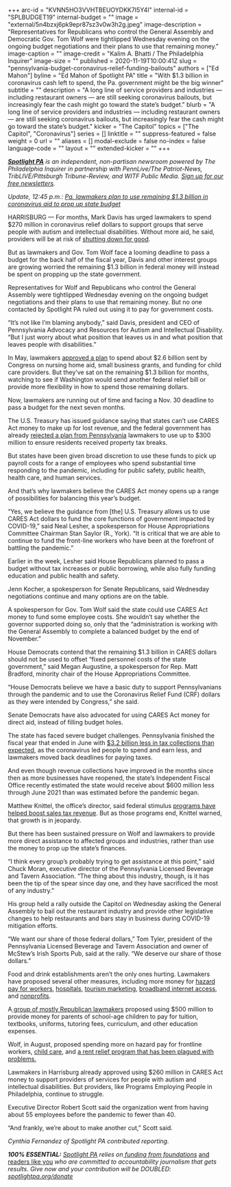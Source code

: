 +++
arc-id = "KVNN5HO3VVHTBEUOYDKK7I5Y4I"
internal-id = "SPLBUDGET19"
internal-budget = ""
image = "external/5n4bzxj6pk9epr87sz3v0w3h2g.jpeg"
image-description = "Representatives for Republicans who control the General Assembly and Democratic Gov. Tom Wolf were tightlipped Wednesday evening on the ongoing budget negotiations and their plans to use that remaining money."
image-caption = ""
image-credit = "Kalim A. Bhatti / The Philadelphia Inquirer"
image-size = ""
published = 2020-11-19T10:00:41Z
slug = "pennsylvania-budget-coronavirus-relief-funding-bailouts"
authors = ["Ed Mahon"]
byline = "Ed Mahon of Spotlight PA"
title = "With $1.3 billion in coronavirus cash left to spend, the Pa. government might be the big winner"
subtitle = ""
description = "A long line of service providers and industries — including restaurant owners — are still seeking coronavirus bailouts, but increasingly fear the cash might go toward the state’s budget."
blurb = "A long line of service providers and industries — including restaurant owners — are still seeking coronavirus bailouts, but increasingly fear the cash might go toward the state’s budget."
kicker = "The Capitol"
topics = ["The Capitol", "Coronavirus"]
series = []
linktitle = ""
suppress-featured = false
weight = 0
url = ""
aliases = []
modal-exclude = false
no-index = false
language-code = ""
layout = ""
extended-kicker = ""
+++

<a href="https://www.spotlightpa.org/"><i><b>Spotlight PA</b></i></a><i> is an independent, non-partisan newsroom powered by The Philadelphia Inquirer in partnership with PennLive/The Patriot-News, TribLIVE/Pittsburgh Tribune-Review, and WITF Public Media. </i><a href="https://www.spotlightpa.org/newsletters"><i>Sign up for our free newsletters</i></a><i>.</i>

<i>Update, 12:45 p.m.: </i><a href="https://www.spotlightpa.org/news/2020/11/pennsylvania-budget-coronavirus-relief-aid-restaurants-providers/" target=_blank><i>Pa. lawmakers plan to use remaining $1.3 billion in coronavirus aid to prop up state budget</i></a>

HARRISBURG — For months, Mark Davis has urged lawmakers to spend $270 million in coronavirus relief dollars to support groups that serve people with autism and intellectual disabilities. Without more aid, he said, providers will be at risk of <a href="https://www.spotlightpa.org/news/2020/09/pa-coronavirus-budget-human-services-mental-health-cuts-fear/">shutting down for good</a>.

But as lawmakers and Gov. Tom Wolf face a looming deadline to pass a budget for the back half of the fiscal year, Davis and other interest groups are growing worried the remaining $1.3 billion in federal money will instead be spent on propping up the state government.

Representatives for Wolf and Republicans who control the General Assembly were tightlipped Wednesday evening on the ongoing budget negotiations and their plans to use that remaining money. But no one contacted by Spotlight PA ruled out using it to pay for government costs.

“It’s not like I’m blaming anybody,” said Davis, president and CEO of Pennsylvania Advocacy and Resources for Autism and Intellectual Disability. “But I just worry about what position that leaves us in and what position that leaves people with disabilities.”

In May, lawmakers <a href="https://www.spotlightpa.org/news/2020/05/pennsylvania-short-term-budget-passes-wolf/">approved a plan</a> to spend about $2.6 billion sent by Congress on nursing home aid, small business grants, and funding for child care providers. But they’ve sat on the remaining $1.3 billion for months, watching to see if Washington would send another federal relief bill or provide more flexibility in how to spend those remaining dollars.

Now, lawmakers are running out of time and facing a Nov. 30 deadline to pass a budget for the next seven months.

<script src="https://www.spotlightpa.org/embed.js" async></script><div data-spl-embed-version="1" data-spl-src="https://www.spotlightpa.org/embeds/donate/?teaser_text=Spotlight%20PA%20provides%20essential%2C%20public-service%20journalism%20thanks%20to%20its%20dedicated%20and%20passionate%20members.%20%3Cb%3EJoin%20today%20and%20we'll%20DOUBLE%20your%20gift.%3C%2Fb%3E&cta_text=YES%2C%20DOUBLE%20MY%20GIFT&eyebrow_text=BECOME%20A%20MEMBER"></div>

The U.S. Treasury has issued guidance saying that states can’t use CARES Act money to make up for lost revenue, and the federal government has already <a href="https://www.spotlightpa.org/news/2020/11/pennsylvania-budget-property-tax-relief-coronavirus-relief-funding/">rejected a plan from Pennsylvania</a> lawmakers to use up to $300 million to ensure residents received property tax breaks.

But states have been given broad discretion to use these funds to pick up payroll costs for a range of employees who spend substantial time responding to the pandemic, including for public safety, public health, health care, and human services.

And that’s why lawmakers believe the CARES Act money opens up a range of possibilities for balancing this year’s budget.

“Yes, we believe the guidance from [the] U.S. Treasury allows us to use CARES Act dollars to fund the core functions of government impacted by COVID-19,” said Neal Lesher, a spokesperson for House Appropriations Committee Chairman Stan Saylor (R., York). “It is critical that we are able to continue to fund the front-line workers who have been at the forefront of battling the pandemic.”

Earlier in the week, Lesher said House Republicans planned to pass a budget without tax increases or public borrowing, while also fully funding education and public health and safety.

Jenn Kocher, a spokesperson for Senate Republicans, said Wednesday negotiations continue and many options are on the table.

A spokesperson for Gov. Tom Wolf said the state could use CARES Act money to fund some employee costs. She wouldn’t say whether the governor supported doing so, only that the “administration is working with the General Assembly to complete a balanced budget by the end of November.”

House Democrats contend that the remaining $1.3 billion in CARES dollars should not be used to offset “fixed personnel costs of the state government,” said Megan Augustine, a spokesperson for Rep. Matt Bradford, minority chair of the House Appropriations Committee.

“House Democrats believe we have a basic duty to support Pennsylvanians through the pandemic and to use the Coronavirus Relief Fund (CRF) dollars as they were intended by Congress,” she said.

Senate Democrats have also advocated for using CARES Act money for direct aid, instead of filling budget holes.

The state has faced severe budget challenges. Pennsylvania finished the fiscal year that ended in June with <a href="https://web.archive.org/web/20210607155624/https://www.revenue.pa.gov/GeneralTaxInformation/News%20and%20Statistics/ReportsStats/MRR/Documents/2020/2020_06_mrr.pdf">$3.2 billion less in tax collections than expected</a>, as the coronavirus led people to spend and earn less, and lawmakers moved back deadlines for paying taxes.

And even though revenue collections have improved in the months since then as more businesses have reopened, the state’s Independent Fiscal Office recently estimated the state would receive about $600 million less through June 2021 than was estimated before the pandemic began.

Matthew Knittel, the office’s director, said federal stimulus <a href="https://www.youtube.com/watch?v=doYESRA1V_Y">programs have helped boost sales tax revenue</a>. But as those programs end, Knittel warned, that growth is in jeopardy.

But there has been sustained pressure on Wolf and lawmakers to provide more direct assistance to affected groups and industries, rather than use the money to prop up the state’s finances.

“I think every group’s probably trying to get assistance at this point,” said Chuck Moran, executive director of the Pennsylvania Licensed Beverage and Tavern Association. “The thing about this industry, though, is it has been the tip of the spear since day one, and they have sacrificed the most of any industry.”

His group held a rally outside the Capitol on Wednesday asking the General Assembly to bail out the restaurant industry and provide other legislative changes to help restaurants and bars stay in business during COVID-19 mitigation efforts.

“We want our share of those federal dollars,” Tom Tyler, president of the Pennsylvania Licensed Beverage and Tavern Association and owner of McStew’s Irish Sports Pub, said at the rally. “We deserve our share of those dollars.”

Food and drink establishments aren’t the only ones hurting. Lawmakers have proposed several other measures, including more money for <a href="https://www.legis.state.pa.us/cfdocs/Legis/CSM/showMemoPublic.cfm?chamber=H&SPick=20190&cosponId=32533">hazard pay for workers</a>, <a href="https://www.legis.state.pa.us/cfdocs/Legis/CSM/showMemoPublic.cfm?chamber=S&SPick=20190&cosponId=32069">hospitals</a>, <a href="https://www.legis.state.pa.us/cfdocs/Legis/CSM/showMemoPublic.cfm?chamber=H&SPick=20190&cosponId=32359">tourism marketing</a>, <a href="https://www.legis.state.pa.us/cfdocs/Legis/CSM/showMemoPublic.cfm?chamber=H&SPick=20190&cosponId=32181">broadband internet access</a>, and <a href="https://www.legis.state.pa.us/cfdocs/Legis/CSM/showMemoPublic.cfm?chamber=S&SPick=20190&cosponId=31997">nonprofits</a>.

<script src="https://www.spotlightpa.org/embed.js" async></script><div data-spl-embed-version="1" data-spl-src="https://www.spotlightpa.org/embeds/newsletter/"></div>

A<a href="https://www.legis.state.pa.us/cfdocs/billInfo/bill_history.cfm?syear=2019&sind=0&body=H&type=B&bn=2696"> group of mostly Republican lawmakers</a> proposed using $500 million to provide money for parents of school-age children to pay for tuition, textbooks, uniforms, tutoring fees, curriculum, and other education expenses.

Wolf, in August, proposed spending more on hazard pay for frontline workers, <a href="https://www.spotlightpa.org/news/2020/10/pa-child-care-center-closures-coronavirus-federal-aid/">child care</a>, and <a href="https://www.spotlightpa.org/news/2020/08/pa-evictions-ban-rental-assistance-program-coronavirus-flaws/">a rent relief program that has been plagued with problems.</a>

Lawmakers in Harrisburg already approved using $260 million in CARES Act money to support providers of services for people with autism and intellectual disabilities. But providers, like Programs Employing People in Philadelphia, continue to struggle.

Executive Director Robert Scott said the organization went from having about 55 employees before the pandemic to fewer than 40.

“And frankly, we’re about to make another cut,” Scott said.

<i>Cynthia Fernandez of Spotlight PA contributed reporting.</i>

<i><b>100% ESSENTIAL:</b></i><i> </i><a href="https://www.spotlightpa.org/"><i>Spotlight PA</i></a><i> relies on</i><a href="https://www.spotlightpa.org/support"><i> funding from foundations</i></a><i> </i><a href="https://www.spotlightpa.org/support">and readers like you</a><i> who are committed to accountability journalism that gets results. Give now and your contribution will be DOUBLED: </i><a href="http://spotlightpa.org/donate"><i>spotlightpa.org/donate</i></a>
